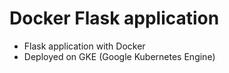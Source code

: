 # Docker Flask application

- Flask application with Docker
- Deployed on GKE (Google Kubernetes Engine)


